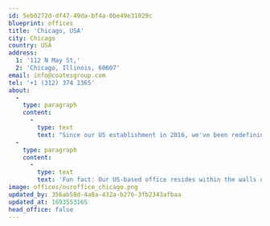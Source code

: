 ```yaml
---
id: 5eb0272d-df47-49da-bf4a-0be49e31029c
blueprint: offices
title: 'Chicago, USA'
city: Chicago
country: USA
address:
  1: '112 N May St,'
  2: 'Chicago, Illinois, 60607'
email: info@coatesgroup.com
tel: '+1 (312) 374 1365'
about:
  -
    type: paragraph
    content:
      -
        type: text
        text: "Since our US establishment in 2016, we've been redefining experiences for QSR brands through our flagship products in the US which include our indoor and outdoor digital menu boards, as well as Switchboard™ CMS. "
  -
    type: paragraph
    content:
      -
        type: text
        text: 'Fun fact: Our US-based office resides within the walls of a former West Loop belt factory, infusing our workspace with the spirit of transformation. This vibrant two-floor hub houses not just an innovation lab showcasing our product line, but also an open-concept working area that fuels collaboration, sparks conversations, and nurtures dynamic team synergy among our Crew members. '
image: offices/ouroffice_chicago.png
updated_by: 356ab58d-4a8a-432a-b276-3fb2343afbaa
updated_at: 1693553165
head_office: false
---
```

